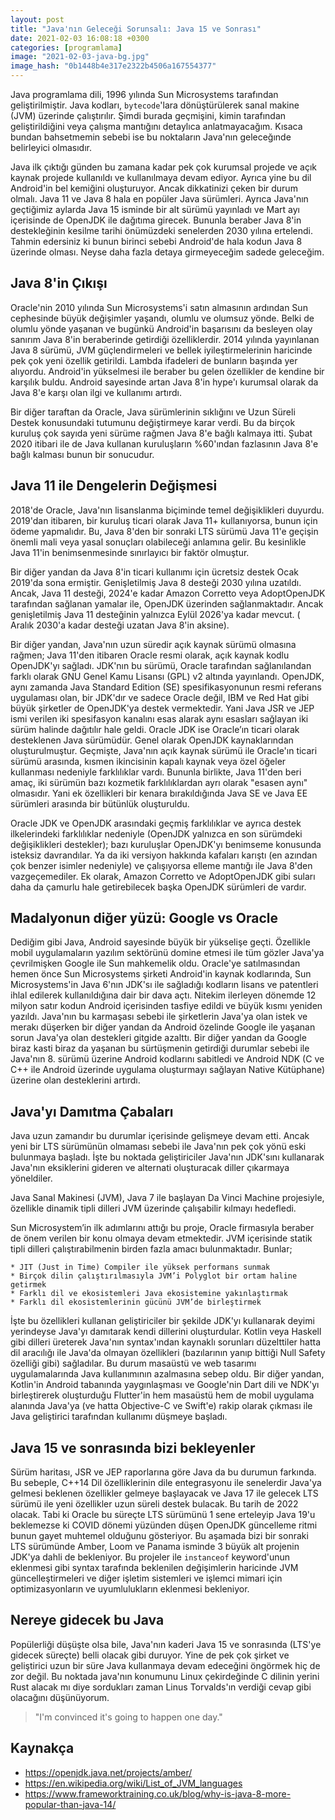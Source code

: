 ```yaml
---
layout: post
title: "Java'nın Geleceği Sorunsalı: Java 15 ve Sonrası"
date: 2021-02-03 16:08:18 +0300
categories: [programlama]
image: "2021-02-03-java-bg.jpg"
image_hash: "0b1448b4e317e2322b4506a167554377"
---
```


Java programlama dili, 1996 yılında Sun Microsystems tarafından geliştirilmiştir. Java kodları, `bytecode`'lara dönüştürülerek sanal makine (JVM) üzerinde çalıştırılır. Şimdi burada geçmişini, kimin tarafından geliştirildiğini veya çalışma mantığını detaylıca anlatmayacağım. Kısaca bundan bahsetmemin sebebi ise bu noktaların Java'nın geleceğınde belirleyici olmasıdır.

Java ilk çıktığı günden bu zamana kadar pek çok kurumsal projede ve açık kaynak projede kullanıldı ve kullanılmaya devam ediyor. Ayrıca yine bu dil Android'in bel kemiğini oluşturuyor. Ancak dikkatinizi çeken bir durum olmalı. Java 11 ve Java 8 hala en popüler Java sürümleri. Ayrıca Java'nın geçtiğimiz aylarda Java 15 isminde bir alt sürümü yayınladı ve Mart ayı içerisinde de OpenJDK ile dağıtıma girecek. Bununla beraber Java 8'in destekleğinin kesilme tarihi önümüzdeki senelerden 2030 yılına ertelendi. Tahmin edersiniz ki bunun birinci sebebi Android'de hala kodun Java 8 üzerinde olması. Neyse daha fazla detaya girmeyeceğim sadede geleceğim.

## Java 8'in Çıkışı 

Oracle'nin 2010 yılında Sun Microsystems'i satın almasının ardından Sun cephesinde büyük değişimler yaşandı, olumlu ve olumsuz yönde. Belki de olumlu yönde yaşanan ve bugünkü Android'in başarısını da besleyen olay sanırım Java 8'in beraberinde getirdiği özelliklerdir. 2014 yılında yayınlanan Java 8 sürümü, JVM güçlendirmeleri ve bellek iyileştirmelerinin haricinde pek çok yeni özellik getirildi. Lambda ifadeleri de bunların başında yer alıyordu. Android'in yükselmesi ile beraber bu gelen özellikler de kendine bir karşılık buldu. Android sayesinde artan Java 8'in hype'ı kurumsal olarak da Java 8'e karşı olan ilgi ve kullanımı artırdı.

Bir diğer taraftan da Oracle, Java sürümlerinin sıklığını ve Uzun Süreli Destek konusundaki tutumunu değiştirmeye karar verdi. Bu da birçok kuruluş çok sayıda yeni sürüme rağmen Java 8'e bağlı kalmaya itti. Şubat 2020 itibari ile de Java kullanan kuruluşların %60'ından fazlasının Java 8'e bağlı kalması bunun bir sonucudur.

## Java 11 ile Dengelerin Değişmesi

2018'de Oracle, Java'nın lisanslanma biçiminde temel değişiklikleri duyurdu. 2019'dan itibaren, bir kuruluş ticari olarak Java 11+ kullanıyorsa, bunun için ödeme yapmalıdır. Bu, Java 8'den bir sonraki LTS sürümü Java 11'e geçişin önemli mali veya yasal sonuçları olabileceği anlamına gelir. Bu kesinlikle Java 11'in benimsenmesinde sınırlayıcı bir faktör olmuştur. 

Bir diğer yandan da Java 8'in ticari kullanımı için ücretsiz destek Ocak 2019'da sona ermiştir. Genişletilmiş Java 8 desteği 2030 yılına uzatıldı. Ancak, Java 11 desteği, 2024'e kadar Amazon Corretto veya AdoptOpenJDK tarafından sağlanan yamalar ile, OpenJDK üzerinden sağlanmaktadır. Ancak genişletilmiş Java 11 desteğinin yalnızca Eylül 2026'ya kadar mevcut. ( Aralık 2030'a kadar desteği uzatan Java 8'in aksine).

Bir diğer yandan, Java'nın uzun süredir açık kaynak sürümü olmasına rağmen; Java 11'den itibaren Oracle resmi olarak, açık kaynak kodlu OpenJDK'yı sağladı. JDK'nın bu sürümü, Oracle tarafından sağlanılandan farklı olarak GNU Genel Kamu Lisansı (GPL) v2 altında yayınlandı. OpenJDK, aynı zamanda Java Standard Edition (SE) spesifikasyonunun resmi referans uygulaması olan, bir JDK'dır ve sadece Oracle değil, IBM ve Red Hat gibi büyük şirketler de OpenJDK'ya destek vermektedir. Yani Java JSR ve JEP ismi verilen iki spesifasyon kanalını esas alarak aynı esasları sağlayan iki sürüm halinde dağıtılır hale geldi. Oracle JDK ise Oracle’ın ticari olarak desteklenen Java sürümüdür. Genel olarak OpenJDK kaynaklarından oluşturulmuştur. Geçmişte, Java'nın açık kaynak sürümü ile Oracle'ın ticari sürümü arasında, kısmen ikincisinin kapalı kaynak veya özel öğeler kullanması nedeniyle farklılıklar vardı. Bununla birlikte, Java 11'den beri amaç, iki sürümün bazı kozmetik farklılıklardan ayrı olarak "esasen aynı" olmasıdır. Yani ek özellikleri bir kenara bırakıldığında Java SE ve Java EE sürümleri arasında bir bütünlük oluşturuldu.

Oracle JDK ve OpenJDK arasındaki geçmiş farklılıklar ve ayrıca destek ilkelerindeki farklılıklar nedeniyle (OpenJDK yalnızca en son sürümdeki değişiklikleri destekler); bazı kuruluşlar OpenJDK'yı benimseme konusunda isteksiz davrandılar. Ya da iki versiyon hakkında kafaları karıştı (en azından çok benzer isimler nedeniyle) ve çalışıyorsa elleme mantığı ile Java 8'den vazgeçemediler. Ek olarak, Amazon Corretto ve AdoptOpenJDK gibi suları daha da çamurlu hale getirebilecek başka OpenJDK sürümleri de vardır.

## Madalyonun diğer yüzü: Google vs Oracle

Dediğim gibi Java, Android sayesinde büyük bir yükselişe geçti. Özellikle mobil uygulamaların yazılım sektörünü domine etmesi ile tüm gözler Java'ya çevrilmişken Google ile Sun mahkemelik oldu. Oracle'ye satılmasından hemen önce Sun Microsystems şirketi Android'in kaynak kodlarında, Sun Microsystems'in Java 6'nın JDK'sı ile sağladığı kodların lisans ve patentleri ihlal edilerek kullanıldığına dair bir dava açtı. Nitekim ilerleyen dönemde 12 milyon satır kodun Android içerisinden tasfiye edildi ve büyük kısmı yeniden yazıldı. Java'nın bu karmaşası sebebi ile şirketlerin Java'ya olan istek ve merakı düşerken bir diğer yandan da Android özelinde Google ile yaşanan sorun Java'ya olan destekleri gitgide azalttı. Bir diğer yandan da Google biraz kasti biraz da yaşanan bu sürtüşmenin getirdiği durumlar sebebi ile Java'nın 8. sürümü üzerine Android kodlarını sabitledi ve Android NDK (C ve C++ ile Android üzerinde uygulama oluşturmayı sağlayan Native Kütüphane) üzerine olan desteklerini artırdı.


## Java'yı Damıtma Çabaları

Java uzun zamandır bu durumlar içerisinde gelişmeye devam etti. Ancak yeni bir LTS sürümünün olmaması sebebi ile Java'nın pek çok yönü eski bulunmaya başladı. İşte bu noktada geliştiriciler Java'nın JDK'sını kullanarak Java'nın eksiklerini gideren ve alternati oluşturacak diller çıkarmaya yöneldiler. 

Java Sanal Makinesi (JVM), Java 7 ile başlayan Da Vinci Machine projesiyle, özellikle dinamik tipli dilleri JVM üzerinde çalışabilir kılmayı hedefledi.

Sun Microsystem’in ilk adımlarını attığı bu proje, Oracle firmasıyla beraber de önem verilen bir konu olmaya devam etmektedir. JVM içerisinde statik tipli dilleri çalıştırabilmenin birden fazla amacı bulunmaktadır. Bunlar;

    * JIT (Just in Time) Compiler ile yüksek performans sunmak
    * Birçok dilin çalıştırılmasıyla JVM’i Polyglot bir ortam haline getirmek
    * Farklı dil ve ekosistemleri Java ekosistemine yakınlaştırmak
    * Farklı dil ekosistemlerinin gücünü JVM’de birleştirmek

İşte bu özellikleri kullanan geliştiriciler bir şekilde JDK'yı kullanarak  deyimi yerindeyse Java'yı damıtarak kendi dillerini oluşturdular. Kotlin veya Haskell gibi dilleri üreterek Java'nın syntax'ından kaynaklı sorunları düzelttiler hatta dil aracılığı ile Java'da olmayan özellikleri (bazılarının yanıp bittiği Null Safety özelliği gibi) sağladılar. Bu durum masaüstü ve web tasarımı uygulamalarında Java kullanımının azalmasına sebep oldu. Bir diğer yandan, Kotlin'in Android tabanında yaygınlaşması ve Google'nin Dart dili ve NDK'yı birleştirerek oluşturduğu Flutter'in hem masaüstü hem de mobil uygulama alanında Java'ya (ve hatta Objective-C ve Swift'e) rakip olarak çıkması ile Java geliştirici tarafından kullanımı düşmeye başladı. 

## Java 15 ve sonrasında bizi bekleyenler

Sürüm haritası, JSR ve JEP raporlarına göre Java da bu durumun farkında. Bu sebeple, C++14 Dil özelliklerinin dile entegrasyonu ile senelerdir Java'ya gelmesi beklenen özellikler gelmeye başlayacak ve Java 17 ile gelecek LTS sürümü ile yeni özellikler uzun süreli destek bulacak. Bu tarih de 2022 olacak. Tabi ki Oracle bu süreçte LTS sürümünü 1 sene erteleyip Java 19'u beklemezse ki COVID dönemi yüzünden düşen OpenJDK güncelleme ritmi bunun gayet muhtemel olduğunu gösteriyor. Bu aşamada bizi bir sonraki LTS sürümünde Amber, Loom ve Panama isminde 3 büyük alt projenin JDK'ya dahli de bekleniyor. Bu projeler ile `instanceof` keyword'unun eklenmesi gibi syntax tarafında beklenilen değişimlerin haricinde JVM güncelleştirmeleri ve diğer işletim sistemleri ve işlemci mimari için optimizasyonların ve uyumlulukların eklenmesi bekleniyor. 

## Nereye gidecek bu Java

Popülerliği düşüşte olsa bile, Java'nın kaderi Java 15 ve sonrasında (LTS'ye gidecek süreçte)  belli olacak gibi duruyor. Yine de pek çok şirket ve geliştirici uzun bir süre Java kullanmaya devam edeceğini öngörmek hiç de zor değil. Bu noktada java'nın konumunu Linux çekirdeğinde C dilinin yerini Rust alacak mı diye sordukları zaman Linus Torvalds'ın verdiği cevap gibi olacağını düşünüyorum.

> "I'm convinced it's going to happen one day."

## Kaynakça
* https://openjdk.java.net/projects/amber/
* https://en.wikipedia.org/wiki/List_of_JVM_languages
* https://www.frameworktraining.co.uk/blog/why-is-java-8-more-popular-than-java-14/